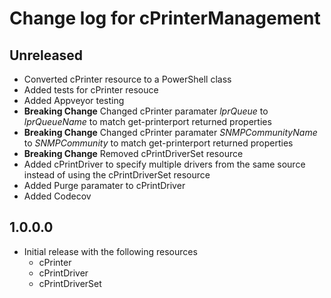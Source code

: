 # Change log for cPrinterManagement

## Unreleased

* Converted cPrinter resource to a PowerShell class
* Added tests for cPrinter resouce
* Added Appveyor testing
* **Breaking Change** Changed cPrinter paramater _lprQueue_ to _lprQueueName_ to match get-printerport returned properties
* **Breaking Change** Changed cPrinter paramater _SNMPCommunityName_ to _SNMPCommunity_ to match get-printerport returned properties
* **Breaking Change** Removed cPrintDriverSet resource
* Added cPrintDriver to specify multiple drivers from the same source instead of using the cPrintDriverSet resource
* Added Purge paramater to cPrintDriver
* Added Codecov

## 1.0.0.0

* Initial release with the following resources
  * cPrinter
  * cPrintDriver
  * cPrintDriverSet
